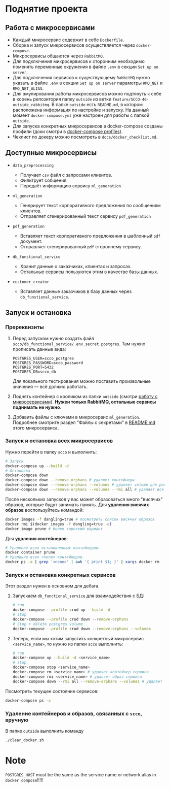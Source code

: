 # Поднятие проекта

## Работа с микросервисами

- Каждый микросервис содержит в себе `Dockerfile`.
- Сборка и запуск микросервисов осуществляется через `docker-compose`.
- Микросервисы общаются через `RabbitMQ`.
- Для подключения микросервисов к сторонним необходимо поменять переменные окружения в файле `.env` в секции `Set up on server`.
- Для подключения сервисов к существующему `RabbitMQ` нужно указать в файле `.env` в секции `Set up on server` параметры `RMQ_NET` и `RMQ_NET_ALIAS`.
- Для эмулирования работы микросервисов можно подтянуть к себе в корень репозитория папку `outside` из ветки `feature/SCCO-46-outside_rabbitmq`. В папке `outside` есть `README.md`, в котором расположена информация по настройке и запуску. На данный момент `docker-compose.yml` уже настроен для работы с папкой `outside`.
- Для запуска конкретных микросервисов в docker-compose созданы профили (доки смотри в [docker-compose profiles](https://docs.docker.com/compose/profiles/)).
- Чеклист по докеру можно посмотреть в `docs/docker_checklist.md`.

## Доступные микросервисы

* `data_preprocessing`
  * Получает `csv` файл с запросами клиентов.
  * Фильтрует собщения.
  * Передаёт информацию сервису `ml_generation`

* `ml_generation`
  * Генерирует текст корпоративного предложения по сообщениям клиентов.
  * Отправляет сгенерированный текст сервису `pdf_generation`

* `pdf_generation`
  * Вставляет текст корпоративного предложения в шаблонный `pdf` документ.
  * Отправляет сгенерированный `pdf` стороннему сервису.

* `db_funstional_service`
  * Хранит данные о заказчиках, клиентах и запросах.
  * Остальные сервисы пользуются этим в качестве базы данных.

* `customer_creator`
  * Вставляет данные заказчиков в базу данных через `db_funstional_service`.

## Запуск и остановка

### Пререквизиты

1) Перед запуском нужно создать файл `scco/db_functional_service/.env.secret.postgres`. Там нужно прописать данные вида:
   ```text
   POSTGRES_USER=scco_postgres
   POSTGRES_PASSWORD=scco_password
   POSTGRES_PORT=5432
   POSTGRES_DB=scco_db
   ```
   Для локального тестирования можно поставить произвольные значения &mdash; всё должно работать.

2) Поднять контейнер с кроликом из папки `outside` (смотри [работу с микросервисами](#работа-с-микросервисами)). **Нужен только RabbitMQ, остальные сервисы поднимать не нужно**.

3) Добавить файлы с ключами в микросервис `ml_generation`. Подробнее смотрите раздел "Файлы с секретами" в [README.md](ml_generation/ml_models/README.md) этого микросервиса.


### Запуск и остановка всех микросервисов

Нужно перейти в папку `scco` и выполнить:
```bash
# Запуск
docker-compose up --build -d
# Остановка
docker-compose down
docker-compose down --remove-orphans # удаляет контейнеры
docker-compose down --remove-orphans --volumes # удаляет volume для postgres
docker-compose down --remove-orphans --volumes --rmi all # удаляет все образы
```

После нескольких запусков у вас может образоваться много "висячих" образов, которые будут занимать память. Для **удаления висячих образов** воспользуйтесь командой:
```bash
docker images -f dangling=true # посмотреть список висячих образов
docker rmi $(docker images -f dangling=true -q)
docker image prune # более короткий вариант
```

Для **удаления контейнеров**:
```bash
# Удаление всех остановленных контейнеров.
docker container prune
# Удаление всех <none> контейнеров.
docker ps -a | grep '<none>' | awk '{ print $1; }' | xargs docker rm
```

### Запуск и остановка конкретных сервисов

Этот раздел нужен в основном для дебага.

1) Запускаем `db_functional_service` для взаимодействия с БД:
   ```bash
   # run
   docker-compose --profile crud up --build -d
   # stop
   docker-compose --profile crud down --remove-orphans
   # Stop + delete postgres volume
   docker-compose --profile crud down --remove-orphans --volumes
   ```

2) Теперь, если мы хотим запустить конкретный микросервис `<service_name>`, то нужно из папки `scco` выполнить:
   ```bash
   # run
   docker-compose up --build -d <service_name>
   # stop
   docker-compose stop <service_name>
   docker-compose rm <service_name> # удаляет контейнер сервиса
   docker-compose rmi <service_name> # удаляет образ сервиса
   docker-compose down --rmi all --remove-orphans --volumes # удаляет все контейнеры и образы (даже скачанные)
   ```

Посмотреть текущее состояние сервисов:
```bash
docker-compose ps -a
```


### Удаление контейнеров и образов, связанных с `scco`, вручную

В папке `outside` выполнить команду
```bash
./clear_docker.sh
```

# Note

`POSTGRES_HOST` must be the same as the service name or network alias in `docker compose`!!!!!
